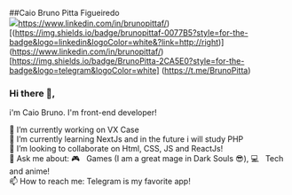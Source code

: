 ##Caio Bruno Pitta Figueiredo <br>
<img src="https://img.shields.io/badge/brunopittaf-0077B5?style=for-the-badge&logo=linkedin&logoColor=white&?link=http://right" />https://www.linkedin.com/in/brunopittaf/) <br>
[(https://img.shields.io/badge/brunopittaf-0077B5?style=for-the-badge&logo=linkedin&logoColor=white&?link=http://right)] (https://www.linkedin.com/in/brunopittaf/) <br>
[https://img.shields.io/badge/BrunoPitta-2CA5E0?style=for-the-badge&logo=telegram&logoColor=white] (https://t.me/BrunoPitta)
### Hi there 👋,

i'm Caio Bruno. I'm front-end developer!

🔭 I’m currently working on VX Case <br>
🌱 I’m currently learning NextJs and in the future i will study PHP <br>
👯 I’m looking to collaborate on Html, CSS, JS and ReactJs! <br>
💬 Ask me about: :video_game: &nbsp; Games (I am a great mage in Dark Souls 😎), :computer: &nbsp; Tech and anime! <br>
📫 How to reach me: Telegram is my favorite app!
